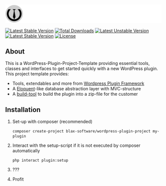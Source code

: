 <br>
<p align="center">
    <a target="_blank"><img src="logo_wordpress-plugin-project.png">
    </a>
</p>

[![Latest Stable Version](http://poser.pugx.org/blax-software/wordpress-plugin-project/v)](https://packagist.org/packages/blax-software/wordpress-plugin-project) [![Total Downloads](http://poser.pugx.org/blax-software/wordpress-plugin-project/downloads)](https://packagist.org/packages/blax-software/wordpress-plugin-project) [![Latest Unstable Version](http://poser.pugx.org/blax-software/wordpress-plugin-project/v/unstable)](https://packagist.org/packages/blax-software/wordpress-plugin-project) [![Latest Stable Version](http://poser.pugx.org/blax-software/wordpress-plugin-project/v/stable)](https://packagist.org/packages/blax-software/wordpress-plugin-project) [![License](http://poser.pugx.org/blax-software/wordpress-plugin-project/license)](https://packagist.org/packages/blax-software/wordpress-plugin-project)

## About

This is a WordPress-Plugin-Project-Template providing essential tools, classes and interfaces to get started quickly with a new WordPress plugin. This project template provides:

- Tools, extendables and more from [Wordpress Plugin Framework](https://github.com/blax-software/wordpress-plugin-framework)
- A [Eloquent](https://laravel.com/docs/eloquent)-like database abstraction layer with MVC-structure
- A [build-tool](https://github.com/blax-software/wordpress-plugin-project/blob/main/build.php) to build the plugin into a zip-file for the customer

## Installation

1. Set-up with composer (recommended)

    ```shell
    composer create-project blax-software/wordpress-plugin-project my-plugin
    ```
1. Interact with the setup-script if it is not executed by composer automatically

    ```shell
    php interact plugin:setup
    ```
1. ???
1. Profit